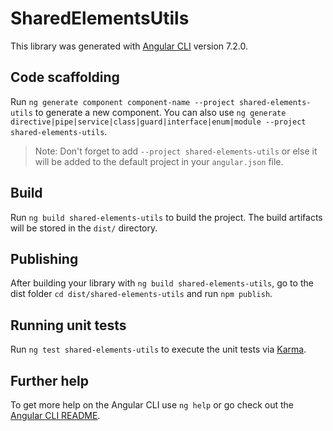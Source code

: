 # SharedElementsUtils

This library was generated with [Angular CLI](https://github.com/angular/angular-cli) version 7.2.0.

## Code scaffolding

Run `ng generate component component-name --project shared-elements-utils` to generate a new component. You can also use `ng generate directive|pipe|service|class|guard|interface|enum|module --project shared-elements-utils`.

> Note: Don't forget to add `--project shared-elements-utils` or else it will be added to the default project in your `angular.json` file.

## Build

Run `ng build shared-elements-utils` to build the project. The build artifacts will be stored in the `dist/` directory.

## Publishing

After building your library with `ng build shared-elements-utils`, go to the dist folder `cd dist/shared-elements-utils` and run `npm publish`.

## Running unit tests

Run `ng test shared-elements-utils` to execute the unit tests via [Karma](https://karma-runner.github.io).

## Further help

To get more help on the Angular CLI use `ng help` or go check out the [Angular CLI README](https://github.com/angular/angular-cli/blob/master/README.md).
